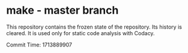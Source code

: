 # make - master branch

This repository contains the frozen state of the repository.
Its history is cleared. It is used only for static code
analysis with Codacy.

Commit Time: 1713889907